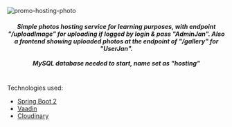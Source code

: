 
![promo-hosting-photo](https://user-images.githubusercontent.com/85828070/167024985-41ef94d7-5f4c-4365-83af-68d2660e75d1.jpg)

*<h5 align="center">Simple photos hosting service for learning purposes, with endpoint "/uploadImage" for uploading if logged by login &amp; pass "AdminJan". Also a frontend showing uploaded photos at the endpoint of "/gallery" for "UserJan".<br><br>
MySQL database needed to start, name set as "hosting"</h5>* 
<br>
Technologies used:

 * [Spring Boot 2](https://spring.io/) <br>
 * [Vaadin](https://vaadin.com/?utm_term=vaadin&utm_campaign=Brand+-+Global+-+Nov+16,+2016&utm_source=adwords&utm_medium=ppc&hsa_net=adwords&hsa_tgt=aud-319540022151:kwd-19079259226&hsa_ad=495217348022&hsa_acc=7040932438&hsa_grp=38229422044&hsa_mt=e&hsa_cam=700075176&hsa_kw=vaadin&hsa_ver=3&hsa_src=g&gclid=CjwKCAjw682TBhATEiwA9crl3wOu8Pm3xQ1ZTE7CmDA5P4f5WcfDDtJ_kmYfTLAa1nd0fmOJ6KBt8xoCkOYQAvD_BwE)<br>
 * [Cloudinary](https://cloudinary.com/)<br>

